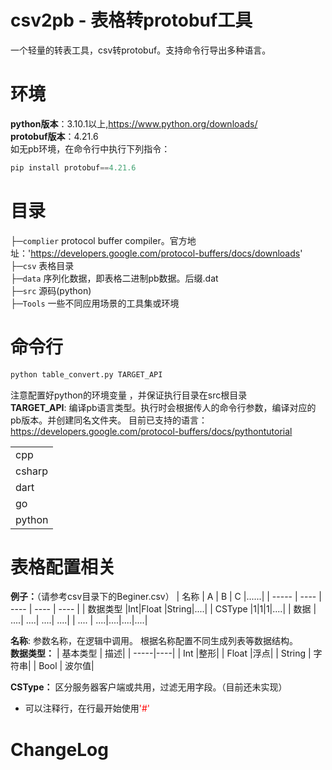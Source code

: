 csv2pb - 表格转protobuf工具
=====
一个轻量的转表工具，csv转protobuf。支持命令行导出多种语言。  

环境
=====
**python版本**：3.10.1以上,https://www.python.org/downloads/  
**protobuf版本**：4.21.6  
如无pb环境，在命令行中执行下列指令：
```py
pip install protobuf==4.21.6
```

目录
=====
├─`complier` protocol buffer compiler。官方地址：'https://developers.google.com/protocol-buffers/docs/downloads'  
├─`csv` 表格目录  
├─`data` 序列化数据，即表格二进制pb数据。后缀.dat  
├─`src` 源码(python)  
├─`Tools` 一些不同应用场景的工具集或环境

命令行
====
```py
python table_convert.py TARGET_API
```

注意配置好python的环境变量 ，并保证执行目录在src根目录  
**TARGET_API**: 编译pb语言类型。执行时会根据传人的命令行参数，编译对应的pb版本。并创建同名文件夹。
目前已支持的语言：  
https://developers.google.com/protocol-buffers/docs/pythontutorial

|  |
| :-----| 
| cpp | 
| csharp | 
| dart | 
| go | 
| python | 

表格配置相关
====
**例子：**（请参考csv目录下的Beginer.csv）
| 名称 | A | B | C |......|
| ----- | ---- | ---- | ---- | ---- | 
| 数据类型 |Int|Float |String|....|
| CSType |1|1|1|....| 
| 数据 | ....| ....| ....| ....| 
| .... | ....|....|....|....|

**名称**:  参数名称，在逻辑中调用。  根据名称配置不同生成列表等数据结构。  
**数据类型：**
| 基本类型 | 描述|
| -----|----| 
| Int |整形| 
| Float |浮点| 
| String | 字符串| 
| Bool | 波尔值|

**CSType：**
区分服务器客户端或共用，过滤无用字段。（目前还未实现）  


* 可以注释行，在行最开始使用<font color=red>'#'</font> 


ChangeLog
====

